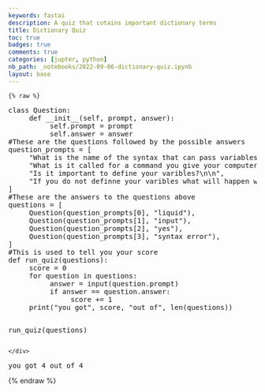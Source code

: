 ```yaml
---
keywords: fastai
description: A quiz that cotains important dictionary terms
title: Dictionary Quiz
toc: true
badges: true
comments: true
categories: [jupter, python]
nb_path: _notebooks/2022-09-06-dictionary-quiz.ipynb
layout: base
---
```


<!--
#################################################
### THIS FILE WAS AUTOGENERATED! DO NOT EDIT! ###
#################################################
# file to edit: _notebooks/2022-09-06-dictionary-quiz.ipynb
-->

<div class="container" id="notebook-container">
        
    {% raw %}
    
<div class="cell border-box-sizing code_cell rendered">
<div class="input">

<div class="inner_cell">
    <div class="input_area">
<div class=" highlight hl-ipython3"><pre><span></span><span class="k">class</span> <span class="nc">Question</span><span class="p">:</span>
     <span class="k">def</span> <span class="fm">__init__</span><span class="p">(</span><span class="bp">self</span><span class="p">,</span> <span class="n">prompt</span><span class="p">,</span> <span class="n">answer</span><span class="p">):</span>
          <span class="bp">self</span><span class="o">.</span><span class="n">prompt</span> <span class="o">=</span> <span class="n">prompt</span>
          <span class="bp">self</span><span class="o">.</span><span class="n">answer</span> <span class="o">=</span> <span class="n">answer</span>
<span class="c1">#These are the questions followed by the possible answers</span>
<span class="n">question_prompts</span> <span class="o">=</span> <span class="p">[</span>
     <span class="s2">&quot;What is the name of the syntax that can pass variables in html? </span><span class="se">\n\n</span><span class="s2">&quot;</span><span class="p">,</span>
     <span class="s2">&quot;What is it called for a command you give your computer? </span><span class="se">\n\n</span><span class="s2">&quot;</span><span class="p">,</span>
     <span class="s2">&quot;Is it important to define your varibles?</span><span class="se">\n\n</span><span class="s2">&quot;</span><span class="p">,</span>
     <span class="s2">&quot;If you do not definne your varibles what will happen when you try and run the code?</span><span class="se">\n\n</span><span class="s2">&quot;</span><span class="p">,</span>
<span class="p">]</span>
<span class="c1">#These are the answers to the questions above</span>
<span class="n">questions</span> <span class="o">=</span> <span class="p">[</span>
     <span class="n">Question</span><span class="p">(</span><span class="n">question_prompts</span><span class="p">[</span><span class="mi">0</span><span class="p">],</span> <span class="s2">&quot;liquid&quot;</span><span class="p">),</span>
     <span class="n">Question</span><span class="p">(</span><span class="n">question_prompts</span><span class="p">[</span><span class="mi">1</span><span class="p">],</span> <span class="s2">&quot;input&quot;</span><span class="p">),</span>
     <span class="n">Question</span><span class="p">(</span><span class="n">question_prompts</span><span class="p">[</span><span class="mi">2</span><span class="p">],</span> <span class="s2">&quot;yes&quot;</span><span class="p">),</span>
     <span class="n">Question</span><span class="p">(</span><span class="n">question_prompts</span><span class="p">[</span><span class="mi">3</span><span class="p">],</span> <span class="s2">&quot;syntax error&quot;</span><span class="p">),</span>
<span class="p">]</span>
<span class="c1">#This is used to tell you your score</span>
<span class="k">def</span> <span class="nf">run_quiz</span><span class="p">(</span><span class="n">questions</span><span class="p">):</span>
     <span class="n">score</span> <span class="o">=</span> <span class="mi">0</span>
     <span class="k">for</span> <span class="n">question</span> <span class="ow">in</span> <span class="n">questions</span><span class="p">:</span>
          <span class="n">answer</span> <span class="o">=</span> <span class="nb">input</span><span class="p">(</span><span class="n">question</span><span class="o">.</span><span class="n">prompt</span><span class="p">)</span>
          <span class="k">if</span> <span class="n">answer</span> <span class="o">==</span> <span class="n">question</span><span class="o">.</span><span class="n">answer</span><span class="p">:</span>
               <span class="n">score</span> <span class="o">+=</span> <span class="mi">1</span>
     <span class="nb">print</span><span class="p">(</span><span class="s2">&quot;you got&quot;</span><span class="p">,</span> <span class="n">score</span><span class="p">,</span> <span class="s2">&quot;out of&quot;</span><span class="p">,</span> <span class="nb">len</span><span class="p">(</span><span class="n">questions</span><span class="p">))</span>

<span class="n">run_quiz</span><span class="p">(</span><span class="n">questions</span><span class="p">)</span>
</pre></div>

    </div>
</div>
</div>

<div class="output_wrapper">
<div class="output">

<div class="output_area">

<div class="output_subarea output_stream output_stdout output_text">
<pre>you got 4 out of 4
</pre>
</div>
</div>

</div>
</div>

</div>
    {% endraw %}

</div>
 

